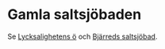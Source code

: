 # Gamla saltsjöbaden

Se [Lycksalighetens ö](Lycksalighetens%20ö) och [Bjärreds saltsjöbad](Bjärreds%20saltsjöbad).
